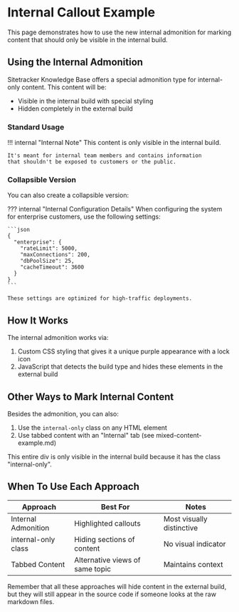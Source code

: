 # Internal Callout Example

This page demonstrates how to use the new internal admonition for marking content that should only be visible in the internal build.

## Using the Internal Admonition

Sitetracker Knowledge Base offers a special admonition type for internal-only content. This content will be:

- Visible in the internal build with special styling
- Hidden completely in the external build

### Standard Usage

!!! internal "Internal Note"
    This content is only visible in the internal build.
    
    It's meant for internal team members and contains information
    that shouldn't be exposed to customers or the public.

### Collapsible Version

You can also create a collapsible version:

??? internal "Internal Configuration Details"
    When configuring the system for enterprise customers, use the following settings:
    
    ```json
    {
      "enterprise": {
        "rateLimit": 5000,
        "maxConnections": 200,
        "dbPoolSize": 25,
        "cacheTimeout": 3600
      }
    }
    ```
    
    These settings are optimized for high-traffic deployments.

## How It Works

The internal admonition works via:

1. Custom CSS styling that gives it a unique purple appearance with a lock icon
2. JavaScript that detects the build type and hides these elements in the external build

## Other Ways to Mark Internal Content

Besides the admonition, you can also:

1. Use the `internal-only` class on any HTML element
2. Use tabbed content with an "Internal" tab (see mixed-content-example.md)

<div class="internal-only">
This entire div is only visible in the internal build because it has the class "internal-only".
</div>

## When To Use Each Approach

| Approach | Best For | Notes |
|----------|----------|-------|
| Internal Admonition | Highlighted callouts | Most visually distinctive |
| internal-only class | Hiding sections of content | No visual indicator |
| Tabbed Content | Alternative views of same topic | Maintains context |

Remember that all these approaches will hide content in the external build, but they will still appear in the source code if someone looks at the raw markdown files.